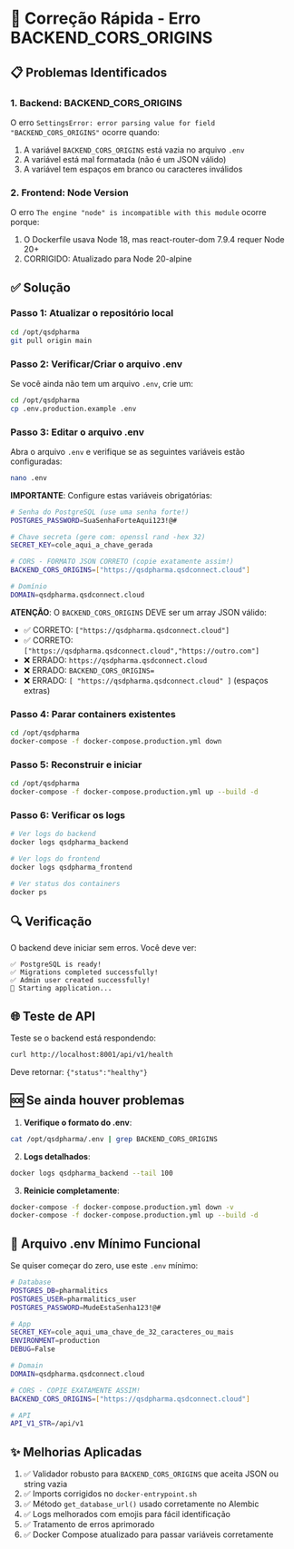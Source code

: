 # 🚀 Correção Rápida - Erro BACKEND_CORS_ORIGINS

## 📋 Problemas Identificados

### 1. Backend: BACKEND_CORS_ORIGINS
O erro `SettingsError: error parsing value for field "BACKEND_CORS_ORIGINS"` ocorre quando:
1. A variável `BACKEND_CORS_ORIGINS` está vazia no arquivo `.env`
2. A variável está mal formatada (não é um JSON válido)
3. A variável tem espaços em branco ou caracteres inválidos

### 2. Frontend: Node Version
O erro `The engine "node" is incompatible with this module` ocorre porque:
1. O Dockerfile usava Node 18, mas react-router-dom 7.9.4 requer Node 20+
2. CORRIGIDO: Atualizado para Node 20-alpine

## ✅ Solução

### Passo 1: Atualizar o repositório local

```bash
cd /opt/qsdpharma
git pull origin main
```

### Passo 2: Verificar/Criar o arquivo .env

Se você ainda não tem um arquivo `.env`, crie um:

```bash
cd /opt/qsdpharma
cp .env.production.example .env
```

### Passo 3: Editar o arquivo .env

Abra o arquivo `.env` e verifique se as seguintes variáveis estão configuradas:

```bash
nano .env
```

**IMPORTANTE**: Configure estas variáveis obrigatórias:

```bash
# Senha do PostgreSQL (use uma senha forte!)
POSTGRES_PASSWORD=SuaSenhaForteAqui123!@#

# Chave secreta (gere com: openssl rand -hex 32)
SECRET_KEY=cole_aqui_a_chave_gerada

# CORS - FORMATO JSON CORRETO (copie exatamente assim!)
BACKEND_CORS_ORIGINS=["https://qsdpharma.qsdconnect.cloud"]

# Domínio
DOMAIN=qsdpharma.qsdconnect.cloud
```

**ATENÇÃO**: O `BACKEND_CORS_ORIGINS` DEVE ser um array JSON válido:
- ✅ CORRETO: `["https://qsdpharma.qsdconnect.cloud"]`
- ✅ CORRETO: `["https://qsdpharma.qsdconnect.cloud","https://outro.com"]`
- ❌ ERRADO: `https://qsdpharma.qsdconnect.cloud`
- ❌ ERRADO: `BACKEND_CORS_ORIGINS=`
- ❌ ERRADO: `[ "https://qsdpharma.qsdconnect.cloud" ]` (espaços extras)

### Passo 4: Parar containers existentes

```bash
cd /opt/qsdpharma
docker-compose -f docker-compose.production.yml down
```

### Passo 5: Reconstruir e iniciar

```bash
cd /opt/qsdpharma
docker-compose -f docker-compose.production.yml up --build -d
```

### Passo 6: Verificar os logs

```bash
# Ver logs do backend
docker logs qsdpharma_backend

# Ver logs do frontend
docker logs qsdpharma_frontend

# Ver status dos containers
docker ps
```

## 🔍 Verificação

O backend deve iniciar sem erros. Você deve ver:

```
✅ PostgreSQL is ready!
✅ Migrations completed successfully!
✅ Admin user created successfully!
🚀 Starting application...
```

## 🌐 Teste de API

Teste se o backend está respondendo:

```bash
curl http://localhost:8001/api/v1/health
```

Deve retornar: `{"status":"healthy"}`

## 🆘 Se ainda houver problemas

1. **Verifique o formato do .env**:
```bash
cat /opt/qsdpharma/.env | grep BACKEND_CORS_ORIGINS
```

2. **Logs detalhados**:
```bash
docker logs qsdpharma_backend --tail 100
```

3. **Reinicie completamente**:
```bash
docker-compose -f docker-compose.production.yml down -v
docker-compose -f docker-compose.production.yml up --build -d
```

## 📝 Arquivo .env Mínimo Funcional

Se quiser começar do zero, use este `.env` mínimo:

```bash
# Database
POSTGRES_DB=pharmalitics
POSTGRES_USER=pharmalitics_user
POSTGRES_PASSWORD=MudeEstaSenha123!@#

# App
SECRET_KEY=cole_aqui_uma_chave_de_32_caracteres_ou_mais
ENVIRONMENT=production
DEBUG=False

# Domain
DOMAIN=qsdpharma.qsdconnect.cloud

# CORS - COPIE EXATAMENTE ASSIM!
BACKEND_CORS_ORIGINS=["https://qsdpharma.qsdconnect.cloud"]

# API
API_V1_STR=/api/v1
```

## ✨ Melhorias Aplicadas

1. ✅ Validador robusto para `BACKEND_CORS_ORIGINS` que aceita JSON ou string vazia
2. ✅ Imports corrigidos no `docker-entrypoint.sh`
3. ✅ Método `get_database_url()` usado corretamente no Alembic
4. ✅ Logs melhorados com emojis para fácil identificação
5. ✅ Tratamento de erros aprimorado
6. ✅ Docker Compose atualizado para passar variáveis corretamente
